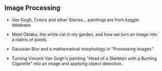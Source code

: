 ## Image Processing
- Van Gogh, Colors and other Stories... paintings are from kaggle database.

- Meet Oblaka, the white cat in my garden, and how we turn an image into a matrix of pixels.

- Gaussian Blur and a mathematical morphology in "Processing Images".

- Turning Vincent Van Gogh's painting "Head of a Skeleton with a Burning Cigarette" into an image and applying object detection.
